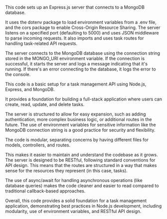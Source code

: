 This code sets up an Express.js server that connects to a MongoDB database.

It uses the dotenv package to load environment variables from a .env file,
and the cors package to enable Cross-Origin Resource Sharing. The server
listens on a specified port (defaulting to 5000) and uses JSON middleware
to parse incoming requests. It also imports and uses task routes for handling task-related API requests.

The server connects to the MongoDB database using the connection string
stored in the MONGO_URI environment variable. If the connection is successful,
it starts the server and logs a message indicating that it's running.
If there's an error connecting to the database, it logs the error to the console.

This code is a basic setup for a task management API using Node.js, Express, and MongoDB.

It provides a foundation for building a full-stack application where users can create, read, update, and delete tasks.

The server is structured to allow for easy expansion, such as adding authentication,
more complex business logic, or additional routes in the future. The use of environment
variables for sensitive information like the MongoDB connection string is a good practice for security and flexibility.

The code is modular, separating concerns by having different files for models, controllers, and routes.

This makes it easier to maintain and understand the codebase as it grows.
The server is designed to be RESTful, following standard conventions for API design. This means that the routes
are structured in a way that makes sense for the resources they represent (in this case, tasks).

The use of async/await for handling asynchronous operations (like database queries) makes the code cleaner and easier
to read compared to traditional callback-based approaches.

Overall, this code provides a solid foundation for a task management application, demonstrating best practices in Node.js
development, including modularity, use of environment variables, and RESTful API design.
